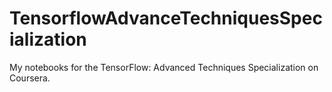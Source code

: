 # TensorflowAdvanceTechniquesSpecialization
My notebooks for the TensorFlow: Advanced Techniques Specialization on Coursera.
